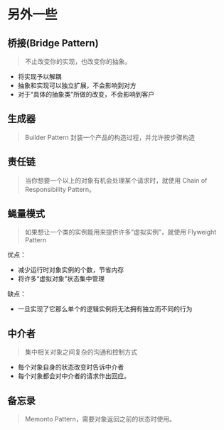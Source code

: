# 另外一些

## 桥接(Bridge Pattern)

> 不止改变你的实现，也改变你的抽象。

- 将实现予以解耦
- 抽象和实现可以独立扩展，不会影响到对方
- 对于“具体的抽象类”所做的改变，不会影响到客户

## 生成器

> Builder Pattern 封装一个产品的构造过程，并允许按步骤构造

## 责任链

> 当你想要一个以上的对象有机会处理某个请求时，就使用 Chain of Responsibility Pattern。

## 蝇量模式

> 如果想让一个类的实例能用来提供许多“虚拟实例”，就使用 Flyweight Pattern

优点：
- 减少运行时对象实例的个数，节省内存
- 将许多“虚拟对象”状态集中管理

缺点：
- 一旦实现了它那么单个的逻辑实例将无法拥有独立而不同的行为

## 中介者

> 集中相关对象之间复杂的沟通和控制方式

- 每个对象自身的状态改变时告诉中介者
- 每个对象都会对中介者的请求作出回应。

## 备忘录

> Memonto Pattern，需要对象返回之前的状态时使用。